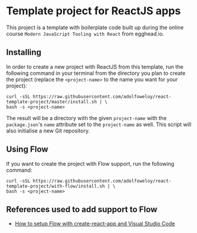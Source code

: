 # Template project for ReactJS apps

This project is a template with boilerplate code built up during the online course `Modern JavaScript Tooling with React` from egghead.io.

## Installing

In order to create a new project with ReactJS from this template, run the following command in your terminal from the directory you plan to create the project (replace the `<project-name>` to the name you want for your project):

```
curl -sSL https://raw.githubusercontent.com/adolfoweloy/react-template-project/master/install.sh | \
bash -s <project-name>
```

The result will be a directory with the given `project-name` with the `package.json`'s `name` attribute set to the `project-name` as well.
This script will also initialise a new Git repository.

## Using Flow

If you want to create the project with Flow support, run the following command:

```
curl -sSL https://raw.githubusercontent.com/adolfoweloy/react-template-project/with-flow/install.sh | \
bash -s <project-name>
```
## References used to add support to Flow

* [How to setup Flow with create-react-app and Visual Studio Code](http://stephenmann.io/post/how-to-setup-flow-with-create-react-app-and-visual-studio-code/)


